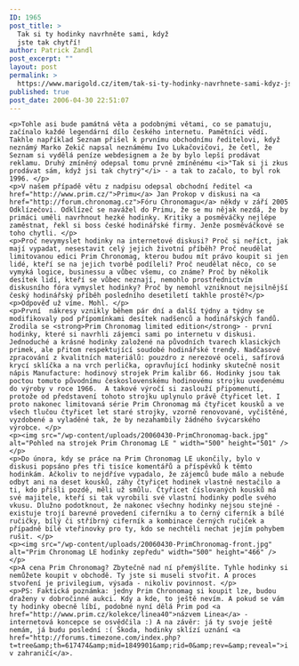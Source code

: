 ```yaml
---
ID: 1965
post_title: >
  Tak si ty hodinky navrhněte sami, když
  jste tak chytří!
author: Patrick Zandl
post_excerpt: ""
layout: post
permalink: >
  https://www.marigold.cz/item/tak-si-ty-hodinky-navrhnete-sami-kdyz-jste-tak-chytri
published: true
post_date: 2006-04-30 22:51:07
---
```

	<p>Tohle asi bude památná věta a podobnými větami, co se pamatuju, začínalo každé legendární dílo českého internetu. Pamětníci vědí. Takhle například Seznam přišel k prvnímu obchodnímu ředitelovi, když neznámý Marko Zekič napsal neznámému Ivo Lukačovičovi, že četl, že Seznam si vydělá peníze webdesignem a že by bylo lepší prodávat reklamu. Druhý zmíněný odepsal tomu prvně zmíněnému <i>"Tak si ji zkus prodávat sám, když jsi tak chytrý"</i> - a tak to začalo, to byl rok 1996. </p>
	<p>V našem případě větu z nadpisu odepsal obchodní ředitel <a href="http://www.prim.cz/">Primu</a> Jan Prokop v diskusi na <a href="http://forum.chronomag.cz">Fóru Chronomagu</a> někdy v září 2005 Odklízečovi. Odklízeč se navážel do Primu, že se mu nějak nezdá, že by primáci uměli navrhnout hezké hodinky. Kritiky a posměváčky nejlépe zaměstnat, řekl si boss české hodinářské firmy. Jenže posměváčkové se toho chytli. </p>
	<p>Proč nevymyslet hodinky na internetové diskusi? Proč si neříct, jak mají vypadat, nesestavit celý jejich životní příběh? Proč neudělat limitovanou edici Prim Chronomag, kterou budou mít právo koupit si jen lidé, kteří se na jejich tvorbě podíleli? Proč neudělat něco, co se vymyká logice, businessu a vůbec všemu, co známe? Proč by několik desítek lidí, kteří se vůbec neznají, nemohlo prostřednictvím diskusního fóra vymyslet hodinky? Proč by nemohl vzniknout nejsilnější český hodinářský příběh posledního desetiletí takhle prostě?</p>
	<p>Odpověď už víme. Mohl. </p>
	<p>První  nákresy vznikly během pár dní a další týdny a týdny se modifikovaly pod přípomínkami desítek nadšenců a hodinářských fandů. Zrodila se <strong>Prim Chronomag limited edition</strong> - první hodinky, které si navrhli zájemci sami po internetu v diskusi. Jednoduché a krásné hodinky založené na původních tvarech klasických primek, ale přitom respektující soudobé hodinářské trendy. Nadčasové zpracování z kvalitních materiálů: pouzdro z nerezové oceli, safírová krycí sklíčka a na vrch perlička, opravňující hodinky skutečně nosit nápis Manufacture: hodinový strojek Prim kalibr 66. Hodinky jsou tak poctou tomuto původnímu československému hodinovému strojku uvedenému do výroby v roce 1966.  A takové výročí si zaslouží připomenutí, protože od představení tohoto strojku uplynulo právě čtyřicet let. I proto nakonec limitovaná série Prim Chronomag má čtyřicet kousků a ve všech tlučou čtyřicet let staré strojky, vzorně renovované, vyčištěné, vyzdobené a vyladěné tak, že by nezahambily žádného švýcarského výrobce. </p>
	<p><img src="/wp-content/uploads/20060430-PrimChronomag-back.jpg" alt="Pohled na strojek Prim Chronomag LE " width="500" height="501" /></p>
	<p>Do února, kdy se práce na Prim Chronomag LE ukončily, bylo v diskusi popsáno přes tři tisíce komentářů a příspěvků k těmto hodinkám. Ačkoliv to nejdříve vypadalo, že zájemců bude málo a nebude odbyt ani na deset kousků, záhy čtyřicet hodinek vlastně nestačilo a ti, kdo přišli pozdě, měli už smůlu. Čtyřicet číslovaných kousků má své majitele, kteří si tak vyrobili své vlastní hodinky podle svého vkusu. Dlužno podotknout, že nakonec všechny hodinky nejsou stejné - existuje trojí barevné provedení ciferníku a to černý ciferník a bílé ručičky, bílý či stříbrný ciferník a kombinace černých ručiček a případně bílé vteřinovky pro ty, kdo se nechtěli nechat jejím pohybem rušit. </p>
	<p><img src="/wp-content/uploads/20060430-PrimChronomag-front.jpg" alt="Prim Chronomag LE hodinky zepředu" width="500" height="466" /></p>
	<p>A cena Prim Chronomag? Zbytečně nad ní přemýšlíte. Tyhle hodinky si nemůžete koupit v obchodě. Ty jste si museli stvořit. A proces stvoření je privilegium, výsada - nikoliv povinnost. </p>
	<p>PS: Faktická poznámka: jedny Prim Chronomag si koupit lze, budou draženy v dobročinné aukci. Kdy a kde, to ještě nevím. A pokud se vám ty hodinky obecně líbí, podobné nyní dělá Prim pod <a href="http://www.prim.cz/kolekce/linea40">názvem Linea</a> - internetová koncepce se osvědčila :) A na závěr: já ty svoje ještě nemám, já budu poslední :( Škoda, hodinky sklízí uznání <a href="http://forums.timezone.com/index.php?t=tree&amp;th=617474&amp;mid=1849901&amp;rid=0&amp;rev=&amp;reveal=">i v zahraničí</a>. 
</p>
